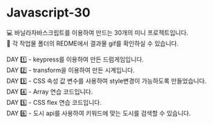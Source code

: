 # Javascript-30 <br>

:computer: 바닐라자바스크립트를 이용하여 만드는 30개의 미니 프로젝트입니다. <br>
:pushpin: 각 작업물 폴더의 REDME에서 결과물 gif를 확인하실 수 있습니다. <br>
<br>
DAY :one: - keypress를 이용하여 만든 드럼게임입니다.<br>
DAY :two: - transform을 이용하여 만든 시계입니다. <br>
DAY :three: - CSS 속성 값 변수를 사용하여 style변경이 가능하도록 만들었습니다. <br>
DAY :four: - Array 연습 코드입니다. <br>
DAY :five: - CSS flex 연습 코드입니다. <br>
DAY :six: - 도시 api를 사용하여 키워드에 맞는 도시를 검색할 수 있습니다. <br>
